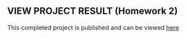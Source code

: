 ## VIEW PROJECT RESULT (Homework 2)
This completed project is published and can be viewed [here](http://csuf-349-hw0.gonecoding.io/)
